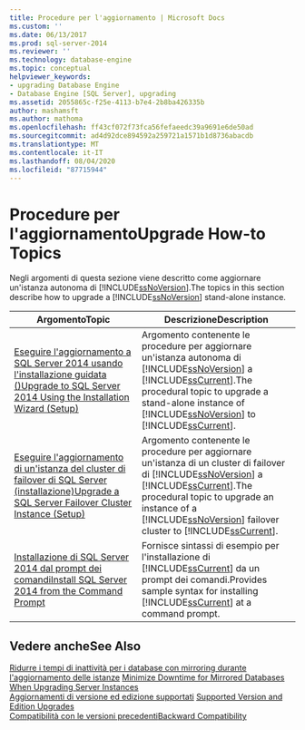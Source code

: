 ```yaml
---
title: Procedure per l'aggiornamento | Microsoft Docs
ms.custom: ''
ms.date: 06/13/2017
ms.prod: sql-server-2014
ms.reviewer: ''
ms.technology: database-engine
ms.topic: conceptual
helpviewer_keywords:
- upgrading Database Engine
- Database Engine [SQL Server], upgrading
ms.assetid: 2055865c-f25e-4113-b7e4-2b8ba426335b
author: mashamsft
ms.author: mathoma
ms.openlocfilehash: ff43cf072f73fca56fefaeedc39a9691e6de50ad
ms.sourcegitcommit: ad4d92dce894592a259721a1571b1d8736abacdb
ms.translationtype: MT
ms.contentlocale: it-IT
ms.lasthandoff: 08/04/2020
ms.locfileid: "87715944"
---
```

# <a name="upgrade-how-to-topics"></a><span data-ttu-id="cfb8c-102">Procedure per l'aggiornamento</span><span class="sxs-lookup"><span data-stu-id="cfb8c-102">Upgrade How-to Topics</span></span>
  <span data-ttu-id="cfb8c-103">Negli argomenti di questa sezione viene descritto come aggiornare un'istanza autonoma di [!INCLUDE[ssNoVersion](../../includes/ssnoversion-md.md)].</span><span class="sxs-lookup"><span data-stu-id="cfb8c-103">The topics in this section describe how to upgrade a [!INCLUDE[ssNoVersion](../../includes/ssnoversion-md.md)] stand-alone instance.</span></span>  
  
|<span data-ttu-id="cfb8c-104">Argomento</span><span class="sxs-lookup"><span data-stu-id="cfb8c-104">Topic</span></span>|<span data-ttu-id="cfb8c-105">Descrizione</span><span class="sxs-lookup"><span data-stu-id="cfb8c-105">Description</span></span>|  
|-----------|-----------------|  
|[<span data-ttu-id="cfb8c-106">Eseguire l'aggiornamento a SQL Server 2014 usando l'installazione guidata &#40;&#41;</span><span class="sxs-lookup"><span data-stu-id="cfb8c-106">Upgrade to SQL Server 2014 Using the Installation Wizard &#40;Setup&#41;</span></span>](../../database-engine/install-windows/upgrade-sql-server-using-the-installation-wizard-setup.md)|<span data-ttu-id="cfb8c-107">Argomento contenente le procedure per aggiornare un'istanza autonoma di [!INCLUDE[ssNoVersion](../../includes/ssnoversion-md.md)] a [!INCLUDE[ssCurrent](../../includes/sscurrent-md.md)].</span><span class="sxs-lookup"><span data-stu-id="cfb8c-107">The procedural topic to upgrade a stand-alone instance of [!INCLUDE[ssNoVersion](../../includes/ssnoversion-md.md)] to [!INCLUDE[ssCurrent](../../includes/sscurrent-md.md)].</span></span>|  
|[<span data-ttu-id="cfb8c-108">Eseguire l'aggiornamento di un'istanza del cluster di failover di SQL Server &#40;installazione&#41;</span><span class="sxs-lookup"><span data-stu-id="cfb8c-108">Upgrade a SQL Server Failover Cluster Instance &#40;Setup&#41;</span></span>](../failover-clusters/windows/upgrade-a-sql-server-failover-cluster-instance-setup.md)|<span data-ttu-id="cfb8c-109">Argomento contenente le procedure per aggiornare un'istanza di un cluster di failover di [!INCLUDE[ssNoVersion](../../includes/ssnoversion-md.md)] a [!INCLUDE[ssCurrent](../../includes/sscurrent-md.md)].</span><span class="sxs-lookup"><span data-stu-id="cfb8c-109">The procedural topic to upgrade an instance of a [!INCLUDE[ssNoVersion](../../includes/ssnoversion-md.md)] failover cluster to [!INCLUDE[ssCurrent](../../includes/sscurrent-md.md)].</span></span>|  
|[<span data-ttu-id="cfb8c-110">Installazione di SQL Server 2014 dal prompt dei comandi</span><span class="sxs-lookup"><span data-stu-id="cfb8c-110">Install SQL Server 2014 from the Command Prompt</span></span>](../../database-engine/install-windows/install-sql-server-from-the-command-prompt.md)|<span data-ttu-id="cfb8c-111">Fornisce sintassi di esempio per l'installazione di [!INCLUDE[ssCurrent](../../includes/sscurrent-md.md)] da un prompt dei comandi.</span><span class="sxs-lookup"><span data-stu-id="cfb8c-111">Provides sample syntax for installing [!INCLUDE[ssCurrent](../../includes/sscurrent-md.md)] at a command prompt.</span></span>|  
  
## <a name="see-also"></a><span data-ttu-id="cfb8c-112">Vedere anche</span><span class="sxs-lookup"><span data-stu-id="cfb8c-112">See Also</span></span>  
 <span data-ttu-id="cfb8c-113">[Ridurre i tempi di inattività per i database con mirroring durante l'aggiornamento delle istanze](../../database-engine/database-mirroring/upgrading-mirrored-instances.md) </span><span class="sxs-lookup"><span data-stu-id="cfb8c-113">[Minimize Downtime for Mirrored Databases When Upgrading Server Instances](../../database-engine/database-mirroring/upgrading-mirrored-instances.md) </span></span>  
 <span data-ttu-id="cfb8c-114">[Aggiornamenti di versione ed edizione supportati](../../database-engine/install-windows/supported-version-and-edition-upgrades.md) </span><span class="sxs-lookup"><span data-stu-id="cfb8c-114">[Supported Version and Edition Upgrades](../../database-engine/install-windows/supported-version-and-edition-upgrades.md) </span></span>  
 [<span data-ttu-id="cfb8c-115">Compatibilità con le versioni precedenti</span><span class="sxs-lookup"><span data-stu-id="cfb8c-115">Backward Compatibility</span></span>](../../../2014/getting-started/backward-compatibility.md)  
  
  
